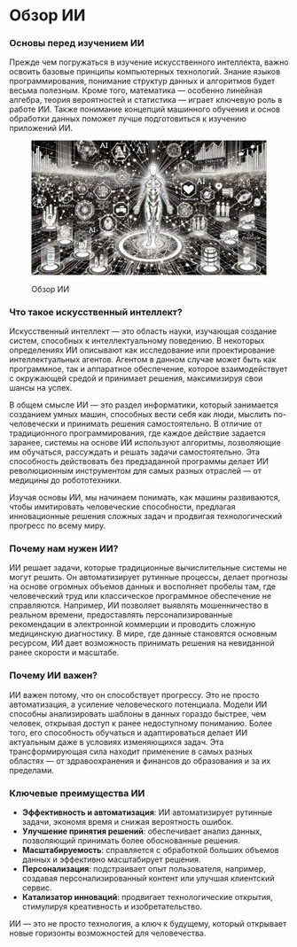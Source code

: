 # Обзор ИИ

### Основы перед изучением ИИ

Прежде чем погружаться в изучение искусственного интеллекта, важно освоить базовые принципы компьютерных технологий. Знание языков программирования, понимание структур данных и алгоритмов будет весьма полезным. Кроме того, математика — особенно линейная алгебра, теория вероятностей и статистика — играет ключевую роль в работе ИИ. Также понимание концепций машинного обучения и основ обработки данных поможет лучше подготовиться к изучению приложений ИИ.

<div align="left"><figure><img src="../../.gitbook/assets/image (10).png" alt="" width="563"><figcaption><p>Обзор ИИ</p></figcaption></figure></div>

### Что такое искусственный интеллект?

Искусственный интеллект — это область науки, изучающая создание систем, способных к интеллектуальному поведению. В некоторых определениях ИИ описывают как исследование или проектирование интеллектуальных агентов. Агентом в данном случае может быть как программное, так и аппаратное обеспечение, которое взаимодействует с окружающей средой и принимает решения, максимизируя свои шансы на успех.

В общем смысле ИИ — это раздел информатики, который занимается созданием умных машин, способных вести себя как люди, мыслить по-человечески и принимать решения самостоятельно. В отличие от традиционного программирования, где каждое действие задается заранее, системы на основе ИИ используют алгоритмы, позволяющие им обучаться, рассуждать и решать задачи самостоятельно. Эта способность действовать без предзаданной программы делает ИИ революционным инструментом для самых разных отраслей — от медицины до робототехники.

Изучая основы ИИ, мы начинаем понимать, как машины развиваются, чтобы имитировать человеческие способности, предлагая инновационные решения сложных задач и продвигая технологический прогресс по всему миру.

### Почему нам нужен ИИ?

ИИ решает задачи, которые традиционные вычислительные системы не могут решить. Он автоматизирует рутинные процессы, делает прогнозы на основе огромных объемов данных и восполняет пробелы там, где человеческий труд или классическое программное обеспечение не справляются. Например, ИИ позволяет выявлять мошенничество в реальном времени, предоставлять персонализированные рекомендации в электронной коммерции и проводить сложную медицинскую диагностику. В мире, где данные становятся основным ресурсом, ИИ дает возможность принимать решения на невиданной ранее скорости и масштабе.

### Почему ИИ важен?

ИИ важен потому, что он способствует прогрессу. Это не просто автоматизация, а усиление человеческого потенциала. Модели ИИ способны анализировать шаблоны в данных гораздо быстрее, чем человек, открывая доступ к ранее недоступному пониманию. Более того, его способность обучаться и адаптироваться делает ИИ актуальным даже в условиях изменяющихся задач. Эта трансформирующая сила находит применение в самых разных областях — от здравоохранения и финансов до образования и за их пределами.

### Ключевые преимущества ИИ

* **Эффективность и автоматизация**: ИИ автоматизирует рутинные задачи, экономя время и снижая вероятность ошибок.
* **Улучшение принятия решений**: обеспечивает анализ данных, позволяющий принимать более обоснованные решения.
* **Масштабируемость**: справляется с обработкой больших объемов данных и эффективно масштабирует решения.
* **Персонализация**: подстраивает опыт пользователя, например, создавая персонализированный контент или улучшая клиентский сервис.
* **Катализатор инноваций**: продвигает технологические открытия, стимулируя креативность и изобретательство.

ИИ — это не просто технология, а ключ к будущему, который открывает новые горизонты возможностей для человечества.


